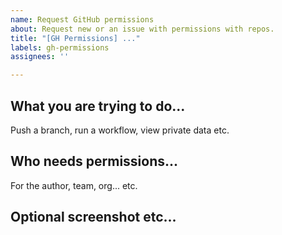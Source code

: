 ```yaml
---
name: Request GitHub permissions
about: Request new or an issue with permissions with repos.
title: "[GH Permissions] ..."
labels: gh-permissions
assignees: ''

---
```


## What you are trying to do...

Push a branch, run a workflow, view private data etc.

## Who needs permissions...

For the author, team, org... etc.

## Optional screenshot etc...
